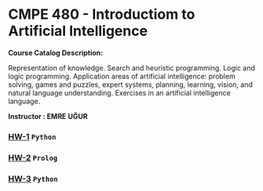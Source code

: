 # CMPE 480 - Introductiom to Artificial Intelligence


**Course Catalog Description:**

Representation of knowledge. Search and heuristic programming. Logic and logic programming. 
Application areas of artificial intelligence: problem solving, 
games and puzzles, expert systems, planning, learning, vision, 
and natural language understanding. Exercises in an artificial intelligence language.

**Instructor : EMRE UĞUR**


### [HW-1](/CMPE493/Assignment_1) `Python`
### [HW-2](/CMPE493/Assignment_2) `Prolog`
### [HW-3](/CMPE493/Assignment_2) `Python`
